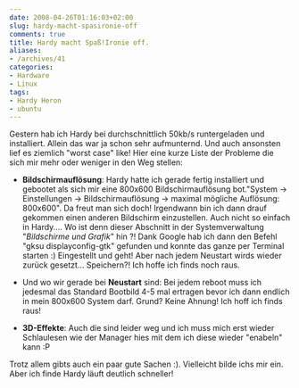```yaml
---
date: 2008-04-26T01:16:03+02:00
slug: hardy-macht-spasironie-off
comments: true
title: Hardy macht Spaß!Ironie off.
aliases:
- /archives/41
categories:
- Hardware
- Linux
tags:
- Hardy Heron
- ubuntu
---
```


Gestern hab ich Hardy bei durchschnittlich 50kb/s runtergeladen und installiert. Allein das war ja schon sehr aufmunternd.
Und auch ansonsten lief es ziemlich "worst case" like! Hier eine kurze Liste der Probleme die sich
mir mehr oder weniger in den Weg stellen:

  * **Bildschirmauflösung**: Hardy hatte ich gerade fertig installiert und gebootet als
  sich mir eine 800x600 Bildschirmauflösung bot."System -> Einstellungen -> Bildschirmauflösung -> maximal mögliche Auflösung: 800x600".
  Da freut man sich doch! Irgendwann bin ich dann drauf gekommen einen anderen Bildschirm einzustellen.
  Auch nicht so einfach in Hardy.... Wo ist denn dieser Abschnitt in der Systemverwaltung "_Bildschirme und Grafik_" hin ?! Dank Google hab ich dann den Befehl
  "gksu displayconfig-gtk" gefunden und konnte das ganze per Terminal starten :) Eingestellt und geht!
  Aber nach jedem Neustart wirds wieder zurück gesetzt... Speichern?! Ich hoffe ich finds noch raus.

  * Und wo wir gerade bei **Neustart** sind: Bei jedem reboot muss ich jedesmal das Standard Bootbild 4-5 mal ertragen bevor ich dann
  endlich in mein 800x600 System darf. Grund? Keine Ahnung! Ich hoff ich finds raus!

  * **3D-Effekte**: Auch die sind leider weg und ich muss mich erst wieder Schlaulesen
  wie der Manager hies mit dem ich diese wieder "enabeln" kann :P

Trotz allem gibts auch ein paar gute Sachen :). Vielleicht bilde ichs mir ein. Aber ich finde Hardy läuft
deutlich schneller!

